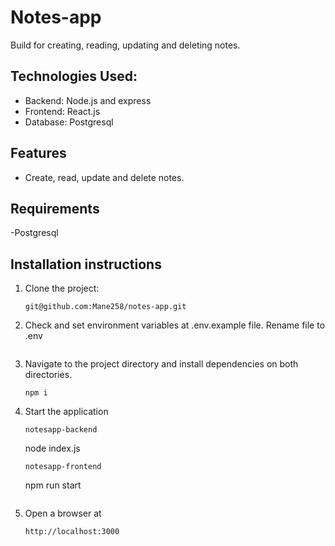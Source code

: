 # Notes-app

Build for creating, reading, updating and deleting notes. 

## Technologies Used:

- Backend: Node.js and express
- Frontend: React.js
- Database: Postgresql

## Features

- Create, read, update and delete notes.

## Requirements

-Postgresql

## Installation instructions

1. Clone the project:
   ```
   git@github.com:Mane258/notes-app.git
   ```
2. Check and set environment variables at .env.example file. Rename file to .env
    ```
3. Navigate to the project directory and install dependencies on both directories.
   ```
   npm i

4. Start the application
   ```
   notesapp-backend
   ```
   node index.js
   ```
   notesapp-frontend
   ```
   npm run start
   ```
5. Open a browser at
   ```
   http://localhost:3000
   ```
